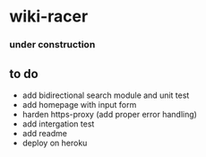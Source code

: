 # wiki-racer
### under construction

## to do
- add bidirectional search module and unit test
- add homepage with input form
- harden https-proxy (add proper error handling)
- add intergation test
- add readme 
- deploy on heroku